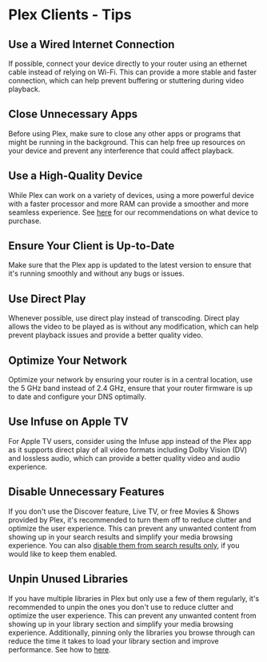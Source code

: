 # Plex Clients - Tips

## Use a Wired Internet Connection

If possible, connect your device directly to your router using an ethernet cable instead of relying on Wi-Fi. This can provide a more stable and faster connection, which can help prevent buffering or stuttering during video playback.

## Close Unnecessary Apps

Before using Plex, make sure to close any other apps or programs that might be running in the background. This can help free up resources on your device and prevent any interference that could affect playback.

## Use a High-Quality Device

While Plex can work on a variety of devices, using a more powerful device with a faster processor and more RAM can provide a smoother and more seamless experience. See [here](/plex/playback/#what-device-should-i-buy-for-plex) for our recommendations on what device to purchase.

## Ensure Your Client is Up-to-Date

Make sure that the Plex app is updated to the latest version to ensure that it's running smoothly and without any bugs or issues.

## Use Direct Play

Whenever possible, use direct play instead of transcoding. Direct play allows the video to be played as is without any modification, which can help prevent playback issues and provide a better quality video.

## Optimize Your Network

Optimize your network by ensuring your router is in a central location, use the 5 GHz band instead of 2.4 GHz, ensure that your router firmware is up to date and configure your DNS optimally.

## Use Infuse on Apple TV

For Apple TV users, consider using the Infuse app instead of the Plex app as it supports direct play of all video formats including Dolby Vision (DV) and lossless audio, which can provide a better quality video and audio experience.

## Disable Unnecessary Features

If you don't use the Discover feature, Live TV, or free Movies & Shows provided by Plex, it's recommended to turn them off to reduce clutter and optimize the user experience. This can prevent any unwanted content from showing up in your search results and simplify your media browsing experience. You can also [disable them from search results only](/plex/libraries/#disable-discover-feature-on-search), if you would like to keep them enabled.

## Unpin Unused Libraries

If you have multiple libraries in Plex but only use a few of them regularly, it's recommended to unpin the ones you don't use to reduce clutter and optimize the user experience. This can prevent any unwanted content from showing up in your library section and simplify your media browsing experience. Additionally, pinning only the libraries you browse through can reduce the time it takes to load your library section and improve performance. See how to [here](/plex/getting-started/#how-to-setup-your-libraries).

